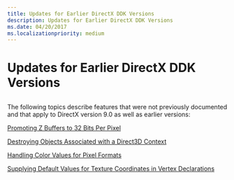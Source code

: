```yaml
---
title: Updates for Earlier DirectX DDK Versions
description: Updates for Earlier DirectX DDK Versions
ms.date: 04/20/2017
ms.localizationpriority: medium
---
```


# Updates for Earlier DirectX DDK Versions


## <span id="ddk_updates_for_earlier_directx_ddk_versions_gg"></span><span id="DDK_UPDATES_FOR_EARLIER_DIRECTX_DDK_VERSIONS_GG"></span>


The following topics describe features that were not previously documented and that apply to DirectX version 9.0 as well as earlier versions:

[Promoting Z Buffers to 32 Bits Per Pixel](promoting-z-buffers-to-32-bits-per-pixel.md)

[Destroying Objects Associated with a Direct3D Context](destroying-objects-associated-with-a-direct3d-context.md)

[Handling Color Values for Pixel Formats](handling-color-values-for-pixel-formats.md)

[Supplying Default Values for Texture Coordinates in Vertex Declarations](supplying-default-values-for-texture-coordinates-in-vertex-declaration.md)

 

 





